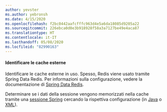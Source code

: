 ```yaml
---
author: yevster
ms.author: yebronsh
ms.date: 4/15/2020
ms.openlocfilehash: f2bc0442aafcfffc963d4e5a6da18085d9205a22
ms.sourcegitcommit: 226ebca0d0e3b918928f58a3a7127be49e4aca87
ms.translationtype: HT
ms.contentlocale: it-IT
ms.lasthandoff: 05/08/2020
ms.locfileid: "82990163"
---
```

#### <a name="identify-external-caches"></a>Identificare le cache esterne

Identificare le cache esterne in uso. Spesso, Redis viene usato tramite Spring Data Redis. Per informazioni sulla configurazione, vedere la documentazione di [Spring Data Redis](https://spring.io/projects/spring-data-redis).

Determinare se i dati della sessione vengono memorizzati nella cache tramite una [sessione Spring](https://spring.io/projects/spring-session) cercando la rispettiva configurazione (in [Java](https://docs.spring.io/spring-session/docs/current/reference/html5/#httpsession-redis-jc) o [XML](https://docs.spring.io/spring-session/docs/current/reference/html5/#httpsession-redis-xml)).
